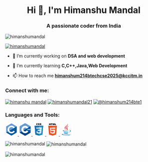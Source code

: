 <h1 align="center">Hi 👋, I'm Himanshu Mandal</h1>
<h3 align="center">A passionate coder from India</h3>

<p align="left"> <img src="https://komarev.com/ghpvc/?username=himanshumandal&label=Profile%20views&color=0e75b6&style=flat" alt="himanshumandal" /> </p>

<p align="left"> <a href="https://github.com/ryo-ma/github-profile-trophy"><img src="https://github-profile-trophy.vercel.app/?username=himanshumandal" alt="himanshumandal" /></a> </p>

- 🔭 I’m currently working on **DSA and web development**

- 🌱 I’m currently learning **C,C++,Java,Web Development**

- 📫 How to reach me **himanshum214btechcse2025@kccitm.in**

<h3 align="left">Connect with me:</h3>
<p align="left">
<a href="https://linkedin.com/in/himanshu mandal" target="blank"><img align="center" src="https://raw.githubusercontent.com/rahuldkjain/github-profile-readme-generator/master/src/images/icons/Social/linked-in-alt.svg" alt="himanshu mandal" height="30" width="40" /></a>
<a href="https://www.leetcode.com/himanshumandal21" target="blank"><img align="center" src="https://raw.githubusercontent.com/rahuldkjain/github-profile-readme-generator/master/src/images/icons/Social/leet-code.svg" alt="himanshumandal21" height="30" width="40" /></a>
<a href="https://www.hackerearth.com/@himanshum214bte1" target="blank"><img align="center" src="https://raw.githubusercontent.com/rahuldkjain/github-profile-readme-generator/master/src/images/icons/Social/hackerearth.svg" alt="@himanshum214bte1" height="30" width="40" /></a>
</p>

<h3 align="left">Languages and Tools:</h3>
<p align="left"> <a href="https://www.cprogramming.com/" target="_blank" rel="noreferrer"> <img src="https://raw.githubusercontent.com/devicons/devicon/master/icons/c/c-original.svg" alt="c" width="40" height="40"/> </a> <a href="https://www.w3schools.com/cpp/" target="_blank" rel="noreferrer"> <img src="https://raw.githubusercontent.com/devicons/devicon/master/icons/cplusplus/cplusplus-original.svg" alt="cplusplus" width="40" height="40"/> </a> <a href="https://www.w3schools.com/css/" target="_blank" rel="noreferrer"> <img src="https://raw.githubusercontent.com/devicons/devicon/master/icons/css3/css3-original-wordmark.svg" alt="css3" width="40" height="40"/> </a> <a href="https://www.w3.org/html/" target="_blank" rel="noreferrer"> <img src="https://raw.githubusercontent.com/devicons/devicon/master/icons/html5/html5-original-wordmark.svg" alt="html5" width="40" height="40"/> </a> <a href="https://www.java.com" target="_blank" rel="noreferrer"> <img src="https://raw.githubusercontent.com/devicons/devicon/master/icons/java/java-original.svg" alt="java" width="40" height="40"/> </a> </p>

<p><img align="left" src="https://github-readme-stats.vercel.app/api/top-langs?username=himanshumandal&show_icons=true&locale=en&layout=compact" alt="himanshumandal" /></p>

<p>&nbsp;<img align="center" src="https://github-readme-stats.vercel.app/api?username=himanshumandal&show_icons=true&locale=en" alt="himanshumandal" /></p>

<p><img align="center" src="https://github-readme-streak-stats.herokuapp.com/?user=himanshumandal&" alt="himanshumandal" /></p>
